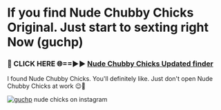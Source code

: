 # If you find Nude Chubby Chicks Original. Just start to sexting right Now (guchp)

<h3>🔴 CLICK HERE 🌐==►► <a href="https://tinyurl.com/mtbk5fxa" rel="nofollow">Nude Chubby Chicks Updated finder</a></h3>

I found Nude Chubby Chicks. You'll definitely like. Just don't open Nude Chubby Chicks at work 😉💬

[![guchp](https://i.imgur.com/Q8WKrnY.jpeg)](https://tinyurl.com/mtbk5fxa)
nude chicks on instagram
